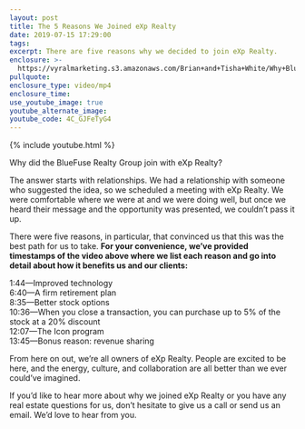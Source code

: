 ```yaml
---
layout: post
title: The 5 Reasons We Joined eXp Realty
date: 2019-07-15 17:29:00
tags:
excerpt: There are five reasons why we decided to join eXp Realty.
enclosure: >-
  https://vyralmarketing.s3.amazonaws.com/Brian+and+Tisha+White/Why+BlueFuse+Joined+EXP+Realty.mp4
pullquote:
enclosure_type: video/mp4
enclosure_time:
use_youtube_image: true
youtube_alternate_image:
youtube_code: 4C_GJFeTyG4
---
```


{% include youtube.html %}

Why did the BlueFuse Realty Group join with eXp Realty?

The answer starts with relationships. We had a relationship with someone who suggested the idea, so we scheduled a meeting with eXp Realty. We were comfortable where we were at and we were doing well, but once we heard their message and the opportunity was presented, we couldn’t pass it up.&nbsp;

There were five reasons, in particular, that convinced us that this was the best path for us to take. **For your convenience, we’ve provided timestamps of the video above where we list each reason and go into detail about how it benefits us and our clients:&nbsp;**

1:44—Improved technology&nbsp;<br>6:40—A firm retirement plan<br>8:35—Better stock options<br>10:36—When you close a transaction, you can purchase up to 5% of the stock at a 20% discount<br>12:07—The Icon program<br>13:45—Bonus reason: revenue sharing&nbsp;

From here on out, we’re all owners of eXp Realty. People are excited to be here, and the energy, culture, and collaboration are all better than we ever could’ve imagined.&nbsp;

If you’d like to hear more about why we joined eXp Realty or you have any real estate questions for us, don’t hesitate to give us a call or send us an email. We’d love to hear from you.&nbsp;<br>&nbsp;